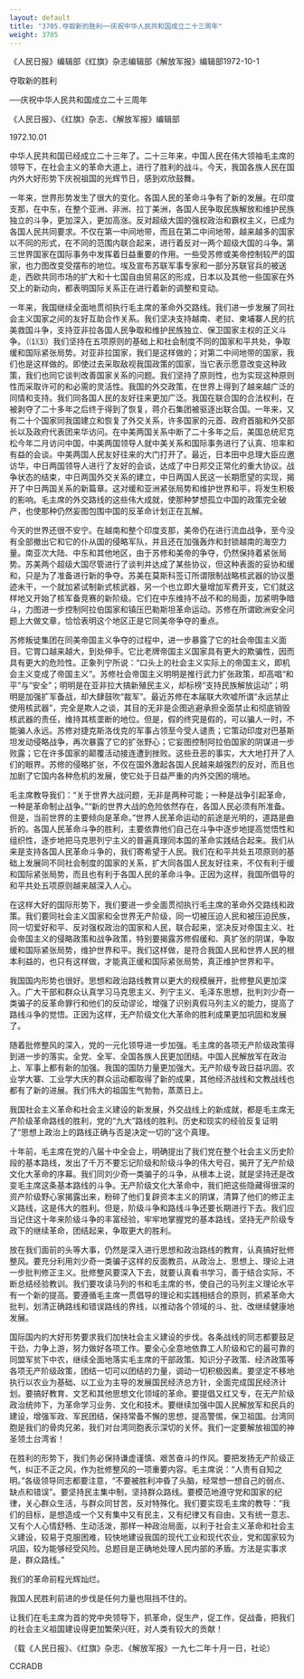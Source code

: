 ```yaml
---
layout: default
title: "3705.夺取新的胜利──庆祝中华人民共和国成立二十三周年"
weight: 3705
---
```


《人民日报》编辑部《红旗》杂志编辑部《解放军报》编辑部1972-10-1

夺取新的胜利

──庆祝中华人民共和国成立二十三周年

《人民日报》、《红旗》杂志、《解放军报》编辑部

1972.10.01

中华人民共和国已经成立二十三年了。二十三年来，中国人民在伟大领袖毛主席的领导下，在社会主义的革命大道上，进行了胜利的战斗。今天，我国各族人民在国内外大好形势下庆祝祖国的光辉节日，感到欢欣鼓舞。

一年来，世界形势发生了很大的变化。各国人民的革命斗争有了新的发展。在印度支那，在中东，在整个亚洲、非洲、拉丁美洲，各国人民争取民族解放和维护民族独立的斗争，更加深入，更加高涨。反对超级大国的强权政治和霸权主义，已成为各国人民共同要求。不仅在第一中间地带，而且在第二中间地带，越来越多的国家以不同的形式，在不同的范围内联合起来，进行着反对一两个超级大国的斗争。第三世界国家在国际事务中发挥着日益重要的作用。一些受苏修或美帝控制较严的国家，也力图改变受摆布的地位。埃及宣布苏联军事专家和一部分苏联官兵的被送走，西欧共同市场的扩大和十七国自由贸易区的形成，日本以及其他一些国家在外交上的新动向，都表明国际关系正在进行着新的调整和变动。

一年来，我国继续全面地贯彻执行毛主席的革命外交路线。我们进一步发展了同社会主义国家之间的友好互助合作关系。我们坚决支持越南、老挝、柬埔寨人民的抗美救国斗争，支持亚非拉各国人民争取和维护民族独立、保卫国家主权的正义斗争。（⑴⑶）我们坚持在五项原则的基础上和社会制度不同的国家和平共处，争取缓和国际紧张局势。对亚非拉国家，我们是这样做的；对第二中间地带的国家，我们也是这样做的。即使过去采取敌视我国政策的国家，当它表示愿意改变这种政策，我们也同它谈判改善国家关系的问题。我们坚持了原则性，也为实现这种原则性而采取许可的和必需的灵活性。我国的外交政策，在世界上得到了越来越广泛的同情和支持。我们同各国人民的友好往来更加广泛。我国在联合国的合法权利，在被剥夺了二十多年之后终于得到了恢复，蒋介石集团被驱逐出联合国。一年来，又有二十个国家同我国建立和恢复了外交关系，许多国家的元首、政府首脑和外交部长以及政府代表团来华访问。在中美两国关系中断了二十多年之后，美国总统尼克松今年二月访问中国，中美两国领导人就中美关系和国际事务进行了认真、坦率和有益的会谈。中美两国人民友好往来的大门打开了。最近，日本田中总理大臣应邀访华，中日两国领导人进行了友好的会谈，达成了中日邦交正常化的重大协议。战争状态的结束，中日两国外交关系的建立，中日两国人民这一长期愿望的实现，揭开了中日两国关系的新篇章。这对缓和亚洲紧张局势和维护世界和平，将发生积极的影响。毛主席的外交路线的这些伟大成就，使那种梦想孤立中国的政策完全破产，也使那种仍然妄图包围中国的反革命计划正在瓦解。

今天的世界还很不安宁。在越南和整个印度支那，美帝仍在进行流血战争，至今没有全部撤出它和它的仆从国的侵略军队，并且还在加强轰炸和封锁越南的海空力量。南亚次大陆、中东和其他地区，由于苏修和美帝的争夺，仍然保持着紧张局势。苏美两个超级大国尽管进行了谈判并达成了某些协议，但这种表面的妥协和缓和，只是为了准备进行新的争夺。苏美在莫斯科签订所谓限制战略核武器的协议墨迹未干，一个就加紧试制新式核武器，另一个也立即大量增加军费开支，它们就这样地又开始了核军备竞赛的新阶级。它们在中东维持不战不和的局面，加紧明争暗斗，力图进一步控制阿拉伯国家和镇压巴勒斯坦革命运动。苏修在所谓欧洲安全问题上大做文章，恰恰表明这个地区正是它同美帝争夺的重点。

苏修叛徒集团在同美帝国主义争夺的过程中，进一步暴露了它的社会帝国主义面目。它胃口越来越大，到处伸手。它比老牌帝国主义国家具有更大的欺骗性，因而具有更大的危险性。正象列宁所说：“口头上的社会主义实际上的帝国主义，即机会主义变成了帝国主义”。苏修社会帝国主义明明是推行武力扩张政策，却高唱“和平”与“安全”；明明是在亚非拉大搞新殖民主义，却标榜“支持民族解放运动”；明明是加强扩军备战，却大肆鼓吹“裁军”。最近苏修在本届联大吹嘘所谓“永远禁止使用核武器”，完全是欺人之谈，其目的无非是企图逃避承担全面禁止和彻底销毁核武器的责任，维持其核垄断的地位。但是，假的终究是假的，可以骗人一时，不能骗人永远。苏修对捷克斯洛伐克的军事占领至今受人谴责；它策动印度对巴基斯坦发动侵略战争，再次暴露了它的扩张野心；它妄图控制阿拉伯国家的阴谋进一步败露；它在许多国家的颠覆活动接连遭到挫败。这些丑恶的事实，大大地打开了人们的眼界。苏修的侵略扩张，不仅在国外激起各国人民越来越强烈的反对，而且也加剧了它国内各种危机的发展，使它处于日益严重的内外交困的境地。

毛主席教导我们：“关于世界大战问题，无非是两种可能；一种是战争引起革命，一种是革命制止战争。”“新的世界大战的危险依然存在，各国人民必须有所准备。但是，当前世界的主要倾向是革命。”世界人民革命运动的前途是光明的，道路是曲折的。各国人民革命斗争的胜利，主要依靠他们自己在斗争中逐步地提高觉悟性和组织性，逐步地把马克思列宁主义的普遍真理同本国的革命实践结合起来。我们从来是支持各国人民革命斗争的，我们寄希望于人民。我们在和平共处五项原则的基础上发展同不同社会制度的国家的关系，扩大同各国人民友好往来，不仅有利于缓和国际紧张局势，而且也有利于各国人民的革命斗争。正因为这样，我国所倡导的和平共处五项原则越来越深入人心。

在这样大好的国际形势下，我们要进一步全面贯彻执行毛主席的革命外交路线和政策。我们要同社会主义国家和全世界无产阶级，同一切被压迫人民和被压迫民族，同一切爱好和平、反对强权政治的国家和人民，联合起来，坚决反对帝国主义、社会帝国主义的侵略政策和战争政策，特别要揭露苏修假缓和、真扩张的阴谋，争取缓和国际紧张局势，维护世界和平。我们这样做，是符合我国人民和世界人民的根本利益的，也只有这样做，才能真正缓和国际紧张局势，真正维护世界和平。

我国国内形势也很好。思想和政治路线教育以更大的规模展开，批修整风更加深入。广大干部和群众认真学习马克思主义、列宁主义、毛泽东思想，批判刘少奇一类骗子的反革命罪行和他们的反动谬论，增强了识别真假马列主义的能力，提高了路线斗争的觉悟。正因为这样，无产阶级文化大革命的胜利成果更加巩固和发展了。

随着批修整风的深入，党的一元化领导进一步加强。毛主席的各项无产阶级政策得到进一步的落实。全党、全军、全国各族人民更加团结。中国人民解放军在政治上、军事上都有新的加强。我国的国防力量更加强大。无产阶级专政日益巩固。农业学大寨、工业学大庆的群众运动都取得了新的成果，其他经济战线和文教战线也都有了新的进展。我们伟大的祖国生气勃勃，蒸蒸日上。

我国社会主义革命和社会主义建设的新发展，外交战线上的新成就，都是毛主席无产阶级革命路线的胜利，党的“九大”路线的胜利。历史和现实的经验反复证明了“思想上政治上的路线正确与否是决定一切的”这个真理。

十年前，毛主席在党的八届十中全会上，明确提出了我们党在整个社会主义历史阶段的基本路线，发出了千万不要忘记阶级和阶级斗争的伟大号召，揭开了无产阶级文化大革命的序幕。我们同刘少奇一类骗子的斗争，从根本上说，就是坚持还是改变毛主席这条基本路线的斗争。无产阶级文化大革命中，我们把这些隐藏得很深的资产阶级野心家揭露出来，粉碎了他们复辟资本主义的阴谋，清算了他们的修正主义路线，这是伟大的胜利。但是，阶级斗争和路线斗争还要长期进行下去。我们应当记住这十年来阶级斗争的丰富经验，牢牢地掌握党的基本路线，坚持无产阶级专政下的继续革命，团结起来，争取更大的胜利。

放在我们面前的头等大事，仍然是深入进行思想和政治路线的教育，认真搞好批修整风。要充分利用刘少奇一类骗子这样的反面教员，从政治上、思想上、理论上进一步批判修正主义。批修整风要深入下去，就要认真看书学习，善于结合实际，不断总结经验教训。我们要攻读马列的书和毛主席的书，使自己的马列主义理论水平有一个新的提高。要遵循毛主席一贯倡导的理论和实践相结合的原则，抓紧革命大批判，划清正确路线和错误路线的界线，以推动各个领域的斗、批、改继续健康地发展。

国际国内的大好形势要求我们加快社会主义建设的步伐。各条战线的同志都要鼓足干劲，力争上游，努力做好各项工作。要全心全意地依靠工人阶级和它的最可靠的同盟军贫下中农，继续全面地落实毛主席的干部政策、知识分子政策、经济政策等各项无产阶级政策，团结一切可以团结的力量，调动一切积极因素。要坚定不移地执行以农业为基础、以工业为主导的发展国民经济总方针，全面完成国民经济计划。要搞好教育、文艺和其他思想文化领域的革命。要提倡又红又专，在无产阶级政治统帅下，为革命学习业务、文化和技术。要继续加强中国人民解放军和民兵的建设，增强军政、军民团结，保持常备不懈的思想，提高警惕，保卫祖国。台湾同胞是我们的骨肉兄弟，我们对台湾同胞表示深切的关怀。我们一定要解放祖国的神圣领土台湾省！

在胜利的形势下，我们务必保持谦虚谨慎、艰苦奋斗的作风。要把发扬无产阶级正气，纠正不正之风，作为批修整风的一项重要内容。毛主席说：“人贵有自知之明。”各级领导同志都要注意，“不要被胜利冲昏了头脑，经常想一想自己的弱点、缺点和错误”。要坚持民主集中制，坚持群众路线。要模范地遵守党和国家的纪律，关心群众生活，与群众同甘苦，反对特殊化。我们要实现毛主席的教导：“我们的目标，是想造成一个又有集中又有民主，又有纪律又有自由，又有统一意志、又有个人心情舒畅、生动活泼，那样一种政治局面，以利于社会主义革命和社会主义建设，较易于克服困难，较快地建设我国的现代工业和现代农业，党和国家较为巩固，较为能够经受风险。总题目是正确地处理人民内部的矛盾。方法是实事求是，群众路线。”

我们的革命前程光辉灿烂。

我国人民胜利前进的步伐是任何力量也阻挡不住的。

让我们在毛主席为首的党中央领导下，抓革命，促生产，促工作，促战备，把我们的社会主义祖国建设得更加繁荣兴旺，对人类有较大的贡献！

（载《人民日报》、《红旗》杂志、《解放军报》一九七二年十月一日，社论）

CCRADB

